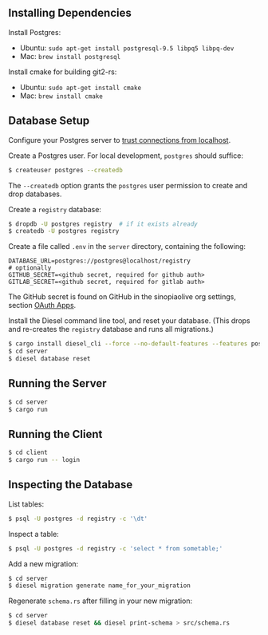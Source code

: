 ## Installing Dependencies

Install Postgres:

* Ubuntu: `sudo apt-get install postgresql-9.5 libpq5 libpq-dev`
* Mac: `brew install postgresql`

Install cmake for building git2-rs:

* Ubuntu: `sudo apt-get install cmake`
* Mac: `brew install cmake`

## Database Setup

Configure your Postgres server to [trust connections from
localhost](https://gist.github.com/p1nox/4953113).

Create a Postgres user. For local development, `postgres` should suffice:

```sh
$ createuser postgres --createdb
```

The `--createdb` option grants the `postgres` user permission to create and drop
databases.

Create a `registry` database:

```sh
$ dropdb -U postgres registry  # if it exists already
$ createdb -U postgres registry
```

Create a file called `.env` in the `server` directory, containing the
following:

```
DATABASE_URL=postgres://postgres@localhost/registry
# optionally
GITHUB_SECRET=<github secret, required for github auth>
GITLAB_SECRET=<github secret, required for gitlab auth>
```

The GitHub secret is found on GitHub in the sinopiaolive org settings, section
[OAuth
Apps](https://github.com/organizations/sinopiaolive/settings/applications).

Install the Diesel command line tool, and reset your database. (This drops and
re-creates the `registry` database and runs all migrations.)

```sh
$ cargo install diesel_cli --force --no-default-features --features postgres
$ cd server
$ diesel database reset
```

## Running the Server

```sh
$ cd server
$ cargo run
```

## Running the Client

```sh
$ cd client
$ cargo run -- login
```

## Inspecting the Database

List tables:

```sh
$ psql -U postgres -d registry -c '\dt'
```

Inspect a table:

```sh
$ psql -U postgres -d registry -c 'select * from sometable;'
```

Add a new migration:

```sh
$ cd server
$ diesel migration generate name_for_your_migration
```

Regenerate `schema.rs` after filling in your new migration:

```sh
$ cd server
$ diesel database reset && diesel print-schema > src/schema.rs
```
